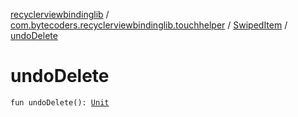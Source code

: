 [recyclerviewbindinglib](../../index.md) / [com.bytecoders.recyclerviewbindinglib.touchhelper](../index.md) / [SwipedItem](index.md) / [undoDelete](./undo-delete.md)

# undoDelete

`fun undoDelete(): `[`Unit`](https://kotlinlang.org/api/latest/jvm/stdlib/kotlin/-unit/index.html)